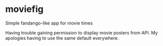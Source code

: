 # moviefig
Simple fandango-like app for movie times 


Having trouble gaining permission to display movie posters from API. My apologies having to use the same default everywhere.
